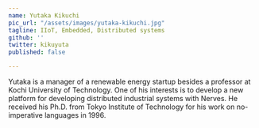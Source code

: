 ```yaml
---
name: Yutaka Kikuchi
pic_url: "/assets/images/yutaka-kikuchi.jpg"
tagline: IIoT, Embedded, Distributed systems
github: ''
twitter: kikuyuta
published: false

---
```

Yutaka is a manager of a renewable energy startup besides a professor at Kochi University of Technology. One of his interests is to develop a new platform for developing distributed industrial systems with Nerves. He received his Ph.D. from Tokyo Institute of Technology for his work on no-imperative languages in 1996.
